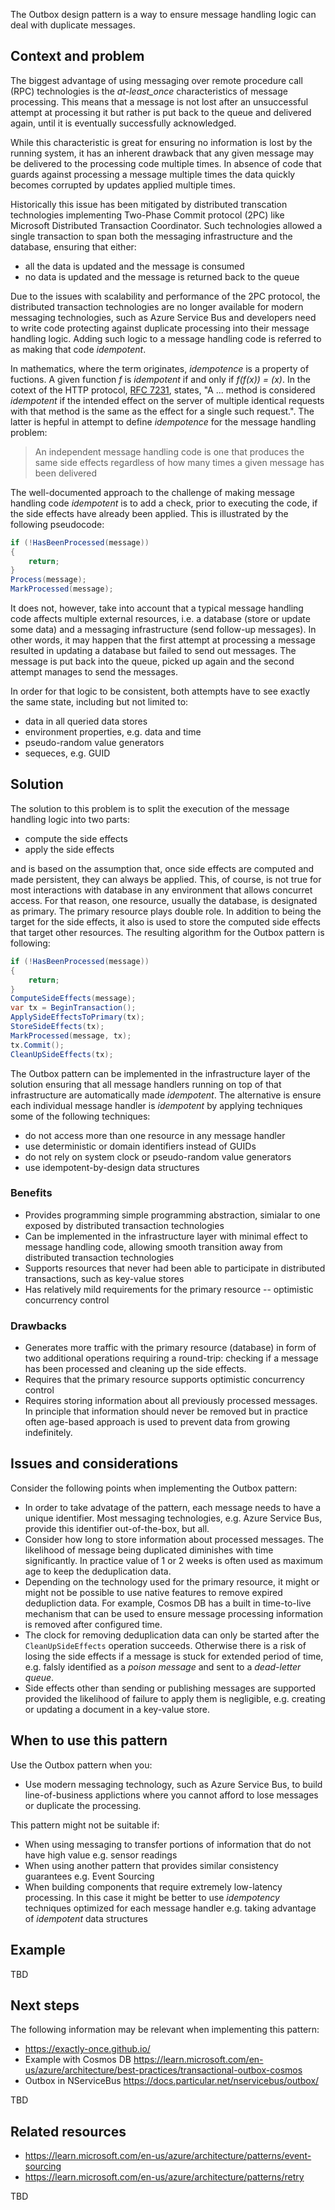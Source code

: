 The Outbox design pattern is a way to ensure message handling logic can deal with duplicate messages.

## Context and problem

The biggest advantage of using messaging over remote procedure call (RPC) technologies is the _at-least_once_ characteristics of message processing. This means that a message is not lost after an unsuccessful attempt at processing it but rather is put back to the queue and delivered again, until it is eventually successfully acknowledged. 

While this characteristic is great for ensuring no information is lost by the running system, it has an inherent drawback that any given message may be delivered to the processing code multiple times. In absence of code that guards against processing a message multiple times the data quickly becomes corrupted by updates applied multiple times.

Historically this issue has been mitigated by distributed transcation technologies implementing Two-Phase Commit protocol (2PC) like Microsoft Distributed Transaction Coordinator. Such technologies allowed a single transaction to span both the messaging infrastructure and the database, ensuring that either:
 - all the data is updated and the message is consumed
 - no data is updated and the message is returned back to the queue

Due to the issues with scalability and performance of the 2PC protocol, the distributed transaction technologies are no longer available for modern messaging technologies, such as Azure Service Bus and developers need to write code protecting against duplicate processing into their message handling logic. Adding such logic to a message handling code is referred to as making that code _idempotent_. 

In mathematics, where the term originates, _idempotence_ is a property of fuctions. A given function _f_ is _idempotent_ if and only if _f(f(x)) = (x)_. In the cotext of the HTTP protocol, [RFC 7231](https://datatracker.ietf.org/doc/html/rfc7231#section-4), states, "A ... method is considered _idempotent_ if the intended effect on the server of multiple identical requests with that method is the same as the effect for a single such request.". The latter is hepful in attempt to define _idempotence_ for the message handling problem:

> An independent message handling code is one that produces the same side effects regardless of how many times a given message has been delivered

The well-documented approach to the challenge of making message handling code _idempotent_ is to add a check, prior to executing the code, if the side effects have already been applied. This is illustrated by the following pseudocode:

```c#
if (!HasBeenProcessed(message))
{
    return;
}
Process(message);
MarkProcessed(message);
```

It does not, however, take into account that a typical message handling code affects multiple external resources, i.e. a database (store or update some data) and a messaging infrastructure (send follow-up messages). In other words, it may happen that the first attempt at processing a message resulted in updating a database but failed to send out messages. The message is put back into the queue, picked up again and the second attempt manages to send the messages. 

In order for that logic to be consistent, both attempts have to see exactly the same state, including but not limited to:
 - data in all queried data stores
 - environment properties, e.g. data and time
 - pseudo-random value generators
 - sequeces, e.g. GUID

## Solution

The solution to this problem is to split the execution of the message handling logic into two parts:
 - compute the side effects
 - apply the side effects

and is based on the assumption that, once side effects are computed and made persistent, they can always be applied. This, of course, is not true for most interactions with database in any environment that allows concurret access. For that reason, one resource, usually the database, is designated as primary. The primary resource plays double role. In addition to being the target for the side effects, it also is used to store the computed side effects that target other resources. The resulting algorithm for the Outbox pattern is following:

```c#
if (!HasBeenProcessed(message))
{
    return;
}
ComputeSideEffects(message);
var tx = BeginTransaction();
ApplySideEffectsToPrimary(tx);
StoreSideEffects(tx);
MarkProcessed(message, tx);
tx.Commit();
CleanUpSideEffects(tx);
```

The Outbox pattern can be implemented in the infrastructure layer of the solution ensuring that all message handlers running on top of that infrastructure are automatically made _idempotent_. The alternative is ensure each individual message handler is _idempotent_ by applying techniques some of the following techniques:

- do not access more than one resource in any message handler
- use deterministic or domain identifiers instead of GUIDs
- do not rely on system clock or pseudo-random value generators
- use idempotent-by-design data structures

### Benefits

- Provides programming simple programming abstraction, simialar to one exposed by distributed transaction technologies
- Can be implemented in the infrastructure layer with minimal effect to message handling code, allowing smooth transition away from distributed transaction technologies
- Supports resources that never had been able to participate in distributed transactions, such as key-value stores
- Has relatively mild requirements for the primary resource -- optimistic concurrency control

### Drawbacks

- Generates more traffic with the primary resource (database) in form of two additional operations requiring a round-trip: checking if a message has been processed and cleaning up the side effects.
- Requires that the primary resource supports optimistic concurrency control
- Requires storing information about all previously processed messages. In principle that information should never be removed but in practice often age-based approach is used to prevent data from growing indefinitely. 

## Issues and considerations

Consider the following points when implementing the Outbox pattern:

- In order to take advatage of the pattern, each message needs to have a unique identifier. Most messaging technologies, e.g. Azure Service Bus, provide this identifier out-of-the-box, but all.
- Consider how long to store information about processed messages. The likelihood of message being duplicated diminishes with time significantly. In practice value of 1 or 2 weeks is often used as maximum age to keep the deduplication data.
- Depending on the technology used for the primary resource, it might or might not be possible to use native features to remove expired dedupliction data. For example, Cosmos DB has a built in time-to-live mechanism that can be used to ensure message processing information is removed after configured time.
- The clock for removing deduplication data can only be started after the `CleanUpSideEffects` operation succeeds. Otherwise there is a risk of losing the side effects if a message is stuck for extended period of time, e.g. falsly identified as a _poison message_ and sent to a _dead-letter queue_.
- Side effects other than sending or publishing messages are supported provided the likelihood of failure to apply them is negligible, e.g. creating or updating a document in a key-value store.  

## When to use this pattern

Use the Outbox pattern when you:

- Use modern messaging technology, such as Azure Service Bus, to build line-of-business applictions where you cannot afford to lose messages or duplicate the processing. 

This pattern might not be suitable if:

- When using messaging to transfer portions of information that do not have high value e.g. sensor readings
- When using another pattern that provides similar consistency guarantees e.g. Event Sourcing
- When building components that require extremely low-latency processing. In this case it might be better to use _idempotency_ techniques optimized for each message handler e.g. taking advantage of _idempotent_ data structures 

## Example

TBD

## Next steps

The following information may be relevant when implementing this pattern:

- https://exactly-once.github.io/
- Example with Cosmos DB https://learn.microsoft.com/en-us/azure/architecture/best-practices/transactional-outbox-cosmos
- Outbox in NServiceBus https://docs.particular.net/nservicebus/outbox/

TBD

## Related resources

- https://learn.microsoft.com/en-us/azure/architecture/patterns/event-sourcing
- https://learn.microsoft.com/en-us/azure/architecture/patterns/retry

TBD
